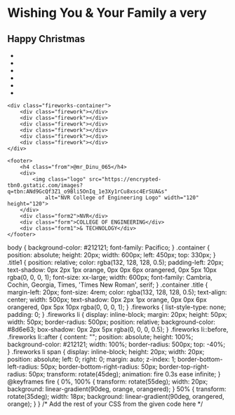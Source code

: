 
<html lang="en">
<head>
    <meta charset="UTF-8">
    <meta name="viewport" content="width=device-width, initial-scale=1.0">
    <title>Happy Diwali</title>
    <link rel="stylesheet" href="happy_diwali.css">
</head>
<body>
    <div class="container">
        <h1 class="title1">Wishing You & Your Family a very</h1>
        <h2 class="title">Happy Christmas</h2>
        <ul class="fireworks">
            <li><span></span></li>
            <li><span></span></li>
            <li><span></span></li>
            <li><span></span></li>
            <li><span></span></li>
            <li><span></span></li>
        </ul>
    </div>

    <div class="fireworks-container">
        <div class="firework"></div>
        <div class="firework"></div> 
        <div class="firework"></div>
        <div class="firework"></div>
        <div class="firework"></div>
        <div class="firework"></div>
    </div>

    <footer>
        <h4 class="from">@mr_Dinu_065</h4>
        <div>
            <img class="logo" src="https://encrypted-tbn0.gstatic.com/images?q=tbn:ANd9GcQf3Z1_o9Bli5OnIq_1e3Xy1rCu8xsc4ErSUA&s" 
                alt="NVR College of Engineering Logo" width="120" height="120">
        </div>
        <div class="form2">NVR</div>
        <div class="form">COLLEGE OF ENGINEERING</div>
        <div class="form1">& TECHNOLOGY</div>
    </footer>
</body>
</html>
body {
  background-color: #212121;
  font-family: Pacifico;
}
.container {
  position: absolute;
  height: 20px;
  width: 600px;
  left: 450px;
  top: 330px;
}
.title1 {
  position: relative;
  color: rgba(132, 128, 128, 0.5);
  padding-left: 20px;
  text-shadow: 0px 2px 1px orange, 0px 0px 6px orangered, 0px 5px 10px rgba(0, 0, 0, 1);
  font-size: xx-large;
  width: 600px;
  font-family: Cambria, Cochin, Georgia, Times, 'Times New Roman', serif;
}
.container .title {
  margin-left: 20px;
  font-size: 4rem;
  color: rgba(132, 128, 128, 0.5);
  text-align: center;
  width: 500px;
  text-shadow: 0px 2px 1px orange, 0px 0px 6px orangered, 0px 5px 10px rgba(0, 0, 0, 1);
}
.fireworks {
  list-style-type: none;
  padding: 0;
}
.fireworks li {
  display: inline-block;
  margin: 20px;
  height: 50px;
  width: 50px;
  border-radius: 500px;
  position: relative;
  background-color: #8d6e63;
  box-shadow: 0px 2px 5px rgba(0, 0, 0, 0.5);
}
.fireworks li::before, .fireworks li::after {
  content: "";
  position: absolute;
  height: 100%;
  background-color: #212121;
  width: 100%;
  border-radius: 500px;
  top: -40%;
}
.fireworks li span {
  display: inline-block;
  height: 20px;
  width: 20px;
  position: absolute;
  left: 0;
  right: 0;
  margin: auto;
  z-index: 1;
  border-bottom-left-radius: 50px;
  border-bottom-right-radius: 50px;
  border-top-right-radius: 50px;
  transform: rotate(45deg);
  animation: fire 0.3s ease infinite;
}
@keyframes fire {
  0%, 100% {
    transform: rotate(55deg);
    width: 20px;
    background: linear-gradient(90deg, orange, orangered);
  }
  50% {
    transform: rotate(35deg);
    width: 18px;
    background: linear-gradient(90deg, orangered, orange);
  }
}
/* Add the rest of your CSS from the given code here */

